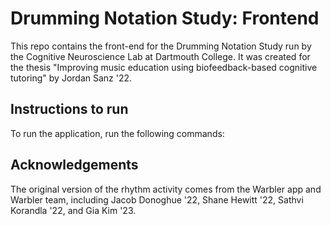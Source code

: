# Drumming Notation Study: Frontend

This repo contains the front-end for the Drumming Notation Study run by the Cognitive Neuroscience Lab at Dartmouth College. It was created for the thesis "Improving music education using biofeedback-based cognitive tutoring" by Jordan Sanz '22. 

##  Instructions to run
To run the application, run the following commands: 


## Acknowledgements

The original version of the rhythm activity comes from the Warbler app and Warbler team, including Jacob Donoghue '22, Shane Hewitt '22, Sathvi Korandla '22, and Gia Kim '23. 